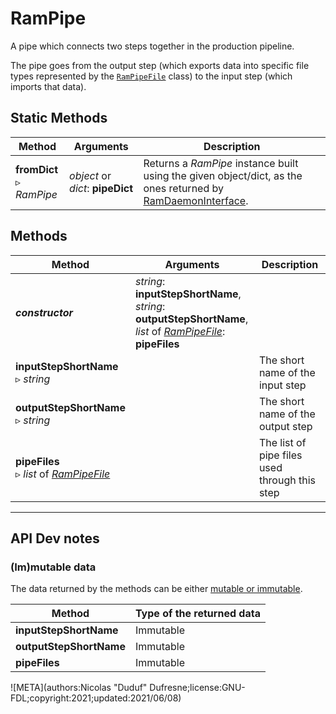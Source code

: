 # RamPipe

A pipe which connects two steps together in the production pipeline.

The pipe goes from the output step (which exports data into specific file types represented by the [`RamPipeFile`](ram_pipefile.md) class) to the input step (which imports that data).

## Static Methods

| Method | Arguments | Description |
| --- | --- | --- |
| **fromDict**<br />▹ *RamPipe* | *object* or *dict*: **pipeDict** | Returns a *RamPipe* instance built using the given object/dict, as the ones returned by [RamDaemonInterface](ram_daemon_interface.md). |

## Methods

| Method | Arguments | Description |
| --- | --- | --- |
| ***constructor*** | *string*: **inputStepShortName**,<br />*string*: **outputStepShortName**,<br />*list* of *[RamPipeFile](ram_pipefile.md)*: **pipeFiles** | |
| **inputStepShortName**<br />▹ *string* | | The short name of the input step |
| **outputStepShortName**<br />▹ *string* | | The short name of the output step |
| **pipeFiles**<br />▹ *list* of *[RamPipeFile](ram_pipefile.md)* | | The list of pipe files used through this step |

____

## API Dev notes

### (Im)mutable data

The data returned by the methods can be either [mutable or immutable](implementation.md#accessing-the-data).

| Method | Type of the returned data |
| --- | --- |
| **inputStepShortName** | <i class="fa fa-lock"></i> Immutable |
| **outputStepShortName** | <i class="fa fa-lock"></i> Immutable |
| **pipeFiles** | <i class="fa fa-lock"></i> Immutable |

![META](authors:Nicolas "Duduf" Dufresne;license:GNU-FDL;copyright:2021;updated:2021/06/08)